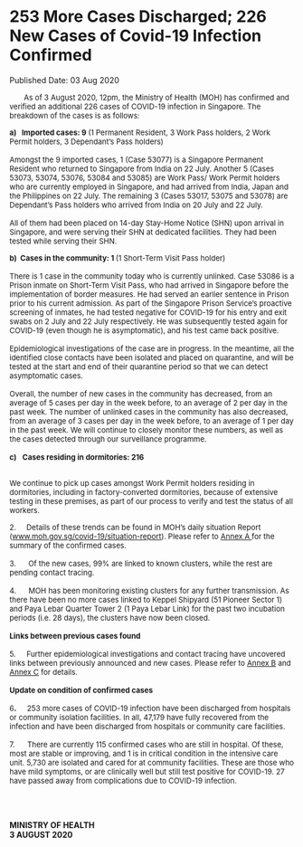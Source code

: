 <html>
    <meta http-equiv="Content-Type" content="text/html; charset=utf-8"/>
    <meta charset="utf-8"/>
    <title>253 More Cases Discharged; 226 New Cases of Covid-19 Infection Confirmed</title>
    <body><h1>253 More Cases Discharged; 226 New Cases of Covid-19 Infection Confirmed</h1>
    <p>Published Date: 03 Aug 2020</p> <p><span style="font-size: 13px;">&nbsp; &nbsp; &nbsp; &nbsp;As of 3 August 2020, 12pm, the Ministry of Health (MOH) has confirmed and verified an additional 226 cases of COVID-19 infection in Singapore. The breakdown of the cases is as follows:</span></p> <p><span style="font-size: 13px;"><strong>a)&nbsp; &nbsp;Imported cases: 9 </strong>(1 Permanent Resident, 3 Work Pass holders, 2 Work Permit holders, 3 Dependant’s Pass holders) <br><br>Amongst the 9 imported cases, 1 (Case 53077) is a Singapore Permanent Resident who returned to Singapore from India on 22 July. Another 5 (Cases 53073, 53074, 53076, 53084 and 53085) are Work Pass/ Work Permit holders who are currently employed in Singapore, and had arrived from India, Japan and the Philippines on 22 July. The remaining 3 (Cases 53017, 53075 and 53078) are Dependant’s Pass holders who arrived from India on 20 July and 22 July.&nbsp;<br><br>All of them had been placed on 14-day Stay-Home Notice (SHN) upon arrival in Singapore, and were serving their SHN at dedicated facilities. They had been tested while serving their SHN.</span></p><p><span style="font-size: 13px;"><strong>b)&nbsp; Cases in the community: 1 </strong>(1 Short-Term Visit Pass holder) <br><br>There is 1 case in the community today who is currently unlinked. Case 53086 is a Prison inmate on Short-Term Visit Pass, who had arrived in Singapore before the implementation of border measures. He had served an earlier sentence in Prison prior to his current admission. As part of the Singapore Prison Service’s proactive screening of inmates, he had tested negative for COVID-19 for his entry and exit swabs on 2 July and 22 July respectively. He was subsequently tested again for COVID-19 (even though he is asymptomatic), and his test came back positive. <br><br>Epidemiological investigations of the case are in progress. In the meantime, all the identified close contacts have been isolated and placed on quarantine, and will be tested at the start and end of their quarantine period so that we can detect asymptomatic cases. <br><br>Overall, the number of new cases in the community has decreased, from an average of 5 cases per day in the week before, to an average of 2 per day in the past week. The number of unlinked cases in the community has also decreased, from an average of 3 cases per day in the week before, to an average of 1 per day in the past week.&nbsp;We will continue to closely monitor these numbers, as well as the cases detected through our surveillance programme.&nbsp;<br><br><strong>c)&nbsp;</strong> &nbsp;<strong>Cases residing in dormitories: 216&nbsp;&nbsp;<br><br></strong></span></p><p><span style="font-size: 13px;">We continue to pick up cases amongst Work Permit holders residing in dormitories, including in factory-converted dormitories, because of extensive testing in these premises, as part of our process to verify and test the status of all workers.&nbsp;</span></p><p><span style="font-size: 13px;">2.&nbsp; &nbsp; &nbsp;Details of these trends can be found in MOH’s daily situation Report (<a href="http://www.moh.gov.sg/covid-19/situation-report">www.moh.gov.sg/covid-19/situation-report</a>). Please refer to <u><u><a href="/docs/librariesprovider5/default-document-library/annex-a727e587a39e2418fbe8afcc180335cf7.pdf?sfvrsn=ee62b3b8_0">Annex A</a>&nbsp;</u></u>for the summary of the confirmed cases. <br><br>3.&nbsp; &nbsp; &nbsp; Of the new cases, 99% are linked to known clusters, while the rest are pending contact tracing. <br><br>4.&nbsp; &nbsp; &nbsp; MOH has been monitoring existing clusters for any further transmission. As there have been no more cases linked to Keppel Shipyard (51 Pioneer Sector 1) and Paya Lebar Quarter Tower 2 (1 Paya Lebar Link) for the past two incubation periods (i.e. 28 days), the clusters have now been closed.&nbsp;<br><br><strong>Links between previous cases found&nbsp;<br><br></strong>5.&nbsp;<strong> &nbsp; &nbsp;&nbsp;</strong>Further epidemiological investigations and contact tracing have uncovered links between previously announced and new cases. Please refer to <u><a href="/docs/librariesprovider5/default-document-library/annex-b2474f455a3d147bcbfe7433277c68d43.pdf?sfvrsn=eedddb21_0" title="Annex B">Annex B</a></u> and <u><a href="/docs/librariesprovider5/default-document-library/annex-c2ee7a1362cac4c96a85b568d82a80b67.pdf?sfvrsn=4dbaddb_0" title="Annex C">Annex C</a></u> for details.&nbsp;<br><br><strong>Update on condition of confirmed cases&nbsp;<br><br></strong>6<strong>.&nbsp; &nbsp; &nbsp;&nbsp;</strong>253 more cases of COVID-19 infection have been discharged from hospitals or community isolation facilities. In all, 47,179 have fully recovered from the infection and have been discharged from hospitals or community care facilities. <br><br>7.&nbsp; &nbsp; &nbsp; There are currently 115 confirmed cases who are still in hospital. Of these, most are stable or improving, and 1 is in critical condition in the intensive care unit. 5,730 are isolated and cared for at community facilities. These are those who have mild symptoms, or are clinically well but still test positive for COVID-19. 27 have passed away from complications due to COVID-19 infection.</span></p><br><br> <div> <p><strong>MINISTRY OF HEALTH<br></strong><strong>3 AUGUST 2020</strong></p> <p>&nbsp;</p> </div></body>
</html>